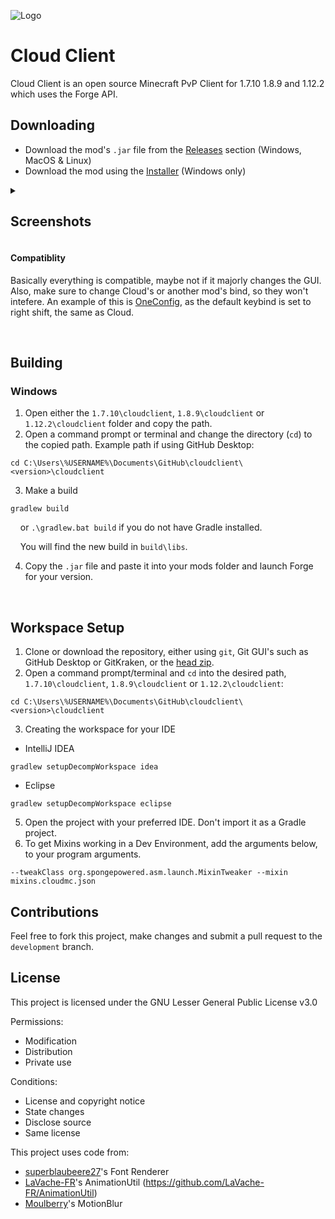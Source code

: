 ![Logo](/screenshots/Logo.png)

# Cloud Client
Cloud Client is an open source Minecraft PvP Client for 1.7.10 1.8.9 and 1.12.2 which uses the Forge API.

## Downloading
- Download the mod's `.jar` file from the [Releases](https://github.com/CloudClientDev/cloudclient/releases) section (Windows, MacOS & Linux)
- Download the mod using the [Installer](https://github.com/CloudClientDev/cloudinstaller/) (Windows only)

<details>
<summary><h2>Screenshots</h2></summary>

### Home/Title Screen
![TitleScreen](/screenshots/TitleScreen.png)

### HUD Editor
![TitleScreen](/screenshots/HudEditor.png)

### Mod Menu
![TitleScreen](/screenshots/ModMenu.png)
</details>


#### Compatiblity
Basically everything is compatible, maybe not if it majorly changes the GUI. Also, make sure to change Cloud's or another mod's bind, so they won't intefere. An example of this is [OneConfig](https://github.com/Polyfrost/OneConfig), as the default keybind is set to right shift, the same as Cloud.

<br/>

## Building
### Windows
1. Open either the `1.7.10\cloudclient`, `1.8.9\cloudclient` or `1.12.2\cloudclient` folder and copy the path.
2. Open a command prompt or terminal and change the directory (`cd`) to the copied path. Example path if using GitHub Desktop:
```
cd C:\Users\%USERNAME%\Documents\GitHub\cloudclient\<version>\cloudclient
```
3. Make a build
```
gradlew build
```
&nbsp;&nbsp;&nbsp;&nbsp;or `.\gradlew.bat build` if you do not have Gradle installed.

&nbsp;&nbsp;&nbsp;&nbsp;You will find the new build in `build\libs`.

4. Copy the `.jar` file and paste it into your mods folder and launch Forge for your version.

<br/>

## Workspace Setup
1. Clone or download the repository, either using `git`, Git GUI's such as GitHub Desktop or GitKraken, or the [head zip](https://github.com/CloudClientDev/cloudclient/archive/refs/heads/development.zip).
2. Open a command prompt/terminal and `cd` into the desired path, `1.7.10\cloudclient`, `1.8.9\cloudclient` or `1.12.2\cloudclient`:
```
cd C:\Users\%USERNAME%\Documents\GitHub\cloudclient\<version>\cloudclient
```
3. Creating the workspace for your IDE <br/>
- IntelliJ IDEA
```
gradlew setupDecompWorkspace idea
```
- Eclipse
```
gradlew setupDecompWorkspace eclipse
```
5. Open the project with your preferred IDE. Don't import it as a Gradle project.
6. To get Mixins working in a Dev Environment, add the arguments below, to your program arguments.
```
--tweakClass org.spongepowered.asm.launch.MixinTweaker --mixin mixins.cloudmc.json
```

## Contributions
Feel free to fork this project, make changes and submit a pull request to the `development` branch.

## License
This project is licensed under the GNU Lesser General Public License v3.0

Permissions:
- Modification 
- Distribution 
- Private use

Conditions:
- License and copyright notice
- State changes 
- Disclose source
- Same license 

This project uses code from:
- [superblaubeere27](https://github.com/superblaubeere27)'s Font Renderer
- [LaVache-FR](https://github.com/LaVache-FR/)'s AnimationUtil (https://github.com/LaVache-FR/AnimationUtil)
- [Moulberry](https://github.com/Moulberry)'s MotionBlur
